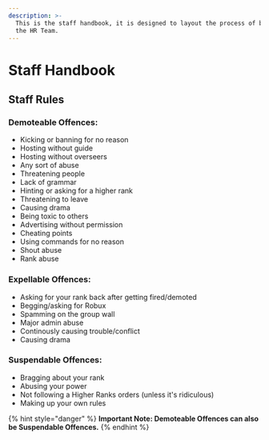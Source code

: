 ```yaml
---
description: >-
  This is the staff handbook, it is designed to layout the process of being on
  the HR Team.
---
```


# Staff Handbook

## Staff Rules

### Demoteable Offences:

* Kicking or banning for no reason
* Hosting without guide
* Hosting without overseers
* Any sort of abuse
* Threatening people
* Lack of grammar
* Hinting or asking for a higher rank
* Threatening to leave
* Causing drama
* Being toxic to others
* Advertising without permission
* Cheating points
* Using commands for no reason
* Shout abuse
* Rank abuse

### Expellable Offences:

* Asking for your rank back after getting fired/demoted
* Begging/asking for Robux
* Spamming on the group wall
* Major admin abuse
* Continously causing trouble/conflict
* Causing drama

### Suspendable Offences:

* Bragging about your rank
* Abusing your power
* Not following a Higher Ranks orders \(unless it's ridiculous\)
* Making up your own rules

{% hint style="danger" %}
 **Important Note: Demoteable Offences can also be Suspendable Offences.**
{% endhint %}



